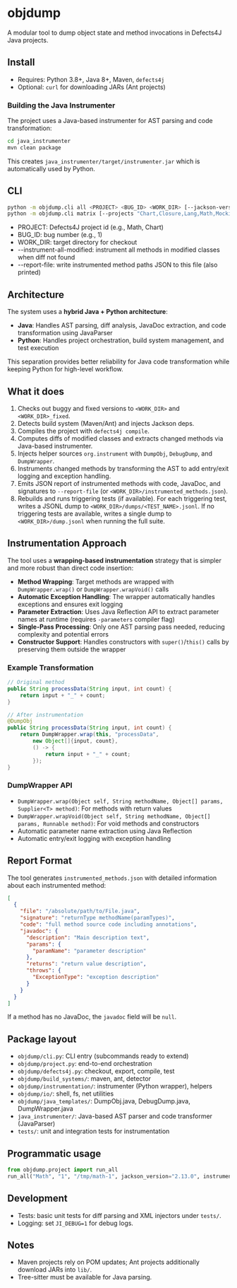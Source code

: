 # objdump

A modular tool to dump object state and method invocations in Defects4J Java projects.

## Install

- Requires: Python 3.8+, Java 8+, Maven, `defects4j`
- Optional: `curl` for downloading JARs (Ant projects)

### Building the Java Instrumenter

The project uses a Java-based instrumenter for AST parsing and code transformation:

```bash
cd java_instrumenter
mvn clean package
```

This creates `java_instrumenter/target/instrumenter.jar` which is automatically used by Python.

## CLI

```bash
python -m objdump.cli all <PROJECT> <BUG_ID> <WORK_DIR> [--jackson-version 2.13.0] [--instrument-all-modified] [--report-file <PATH>]
python -m objdump.cli matrix [--projects "Chart,Closure,Lang,Math,Mockito,Time"] [--max-bugs-per-project 0] [--workers 4] [--jackson-version 2.13.0] [--instrument-all-modified] [--work-base /tmp/objdump-d4j] [--reports-dir reports]
```

- PROJECT: Defects4J project id (e.g., Math, Chart)
- BUG_ID: bug number (e.g., 1)
- WORK_DIR: target directory for checkout
- --instrument-all-modified: instrument all methods in modified classes when diff not found
- --report-file: write instrumented method paths JSON to this file (also printed)

## Architecture

The system uses a **hybrid Java + Python architecture**:

- **Java**: Handles AST parsing, diff analysis, JavaDoc extraction, and code transformation using JavaParser
- **Python**: Handles project orchestration, build system management, and test execution

This separation provides better reliability for Java code transformation while keeping Python for high-level workflow.

## What it does

1. Checks out buggy and fixed versions to `<WORK_DIR>` and `<WORK_DIR>_fixed`.
2. Detects build system (Maven/Ant) and injects Jackson deps.
3. Compiles the project with `defects4j compile`.
4. Computes diffs of modified classes and extracts changed methods via Java-based instrumenter.
5. Injects helper sources `org.instrument` with `DumpObj`, `DebugDump`, and `DumpWrapper`.
6. Instruments changed methods by transforming the AST to add entry/exit logging and exception handling.
7. Emits JSON report of instrumented methods with code, JavaDoc, and signatures to `--report-file` (or `<WORK_DIR>/instrumented_methods.json`).
8. Rebuilds and runs triggering tests (if available). For each triggering test, writes a JSONL dump to `<WORK_DIR>/dumps/<TEST_NAME>.jsonl`. If no triggering tests are available, writes a single dump to `<WORK_DIR>/dump.jsonl` when running the full suite.

## Instrumentation Approach

The tool uses a **wrapping-based instrumentation** strategy that is simpler and more robust than direct code insertion:

- **Method Wrapping**: Target methods are wrapped with `DumpWrapper.wrap()` or `DumpWrapper.wrapVoid()` calls
- **Automatic Exception Handling**: The wrapper automatically handles exceptions and ensures exit logging
- **Parameter Extraction**: Uses Java Reflection API to extract parameter names at runtime (requires `-parameters` compiler flag)
- **Single-Pass Processing**: Only one AST parsing pass needed, reducing complexity and potential errors
- **Constructor Support**: Handles constructors with `super()`/`this()` calls by preserving them outside the wrapper

### Example Transformation

```java
// Original method
public String processData(String input, int count) {
    return input + "_" + count;
}

// After instrumentation
@DumpObj
public String processData(String input, int count) {
    return DumpWrapper.wrap(this, "processData", 
        new Object[]{input, count}, 
        () -> {
            return input + "_" + count;
        });
}
```

### DumpWrapper API

- `DumpWrapper.wrap(Object self, String methodName, Object[] params, Supplier<T> method)`: For methods with return values
- `DumpWrapper.wrapVoid(Object self, String methodName, Object[] params, Runnable method)`: For void methods and constructors
- Automatic parameter name extraction using Java Reflection
- Automatic entry/exit logging with exception handling

## Report Format

The tool generates `instrumented_methods.json` with detailed information about each instrumented method:

```json
[
  {
    "file": "/absolute/path/to/File.java",
    "signature": "returnType methodName(paramTypes)",
    "code": "full method source code including annotations",
    "javadoc": {
      "description": "Main description text",
      "params": {
        "paramName": "parameter description"
      },
      "returns": "return value description",
      "throws": {
        "ExceptionType": "exception description"
      }
    }
  }
]
```

If a method has no JavaDoc, the `javadoc` field will be `null`.

## Package layout

- `objdump/cli.py`: CLI entry (subcommands ready to extend)
- `objdump/project.py`: end-to-end orchestration
- `objdump/defects4j.py`: checkout, export, compile, test
- `objdump/build_systems/`: maven, ant, detector
- `objdump/instrumentation/`: instrumenter (Python wrapper), helpers
- `objdump/io/`: shell, fs, net utilities
- `objdump/java_templates/`: DumpObj.java, DebugDump.java, DumpWrapper.java
- `java_instrumenter/`: Java-based AST parser and code transformer (JavaParser)
- `tests/`: unit and integration tests for instrumentation

## Programmatic usage

```python
from objdump.project import run_all
run_all("Math", "1", "/tmp/math-1", jackson_version="2.13.0", instrument_all_modified=True, report_file="/tmp/instrumented.json")
```

## Development

- Tests: basic unit tests for diff parsing and XML injectors under `tests/`.
- Logging: set `JI_DEBUG=1` for debug logs.

## Notes

- Maven projects rely on POM updates; Ant projects additionally download JARs into `lib/`.
- Tree-sitter must be available for Java parsing.
